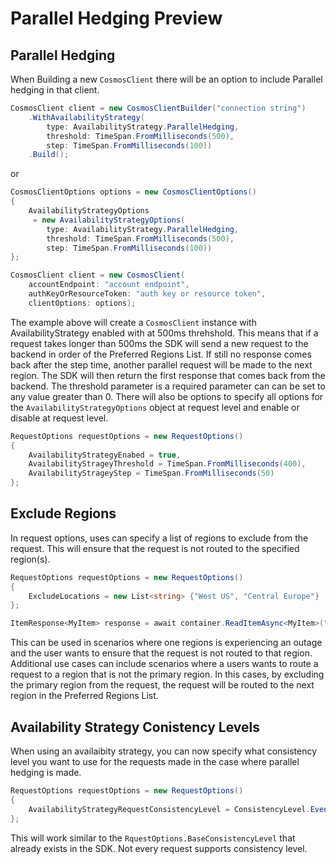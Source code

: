 # Parallel Hedging Preview

## Parallel Hedging

When Building a new `CosmosClient` there will be an option to include Parallel hedging in that client.

```csharp
CosmosClient client = new CosmosClientBuilder("connection string")
    .WithAvailabilityStrategy(
        type: AvailabilityStrategy.ParallelHedging,
        threshold: TimeSpan.FromMilliseconds(500),
        step: TimeSpan.FromMilliseconds(100))
    .Build();
```

or

```csharp
CosmosClientOptions options = new CosmosClientOptions()
{
    AvailabilityStrategyOptions
     = new AvailabilityStrategyOptions(
        type: AvailabilityStrategy.ParallelHedging,
        threshold: TimeSpan.FromMilliseconds(500),
        step: TimeSpan.FromMilliseconds(100))
};

CosmosClient client = new CosmosClient(
    accountEndpoint: "account endpoint",
    authKeyOrResourceToken: "auth key or resource token",
    clientOptions: options);
```

The example above will create a `CosmosClient` instance with AvailabilityStrategy enabled with at 500ms threhshold. This means that if a request takes longer than 500ms the SDK will send a new request to the backend in order of the Preferred Regions List. If still no response comes back after the step time, another parallel request will be made to the next region.  The SDK will then return the first response that comes back from the backend. The threshold parameter is a required parameter can can be set to any value greater than 0. There will also be options to specify all options for the `AvailabilityStrategyOptions` object at request level and enable or disable at request level.

```csharp
RequestOptions requestOptions = new RequestOptions()
{
    AvailabilityStrategyEnabed = true,
    AvailabilityStrageyThreshold = TimeSpan.FromMilliseconds(400),
    AvailabilityStrageyStep = TimeSpan.FromMilliseconds(50)
};
```

## Exclude Regions

In request options, uses can specify a list of regions to exclude from the request. This will ensure that the request is not routed to the specified region(s).

```csharp
RequestOptions requestOptions = new RequestOptions()
{
    ExcludeLocations = new List<string> {"West US", "Central Europe"}
};

ItemResponse<MyItem> response = await container.ReadItemAsync<MyItem>("id", partitionKey, requestOptions);
```

This can be used in scenarios where one regions is experiencing an outage and the user wants to ensure that the request is not routed to that region. Additional use cases can include scenarios where a users wants to route a request to a region that is not the primary region. In this cases, by excluding the primary region from the request, the request will be routed to the next region in the Preferred Regions List.

## Availability Strategy Conistency Levels

When using an availaibity strategy, you can now specify what consistency level you want to use for the requests made in the case where parallel hedging is made.

```csharp
RequestOptions requestOptions = new RequestOptions()
{
    AvailabilityStrategyRequestConsistencyLevel = ConsistencyLevel.Eventual
};
```

This will work similar to the `RquestOptions.BaseConsistencyLevel` that already exists in the SDK. Not every request supports consistency level.
